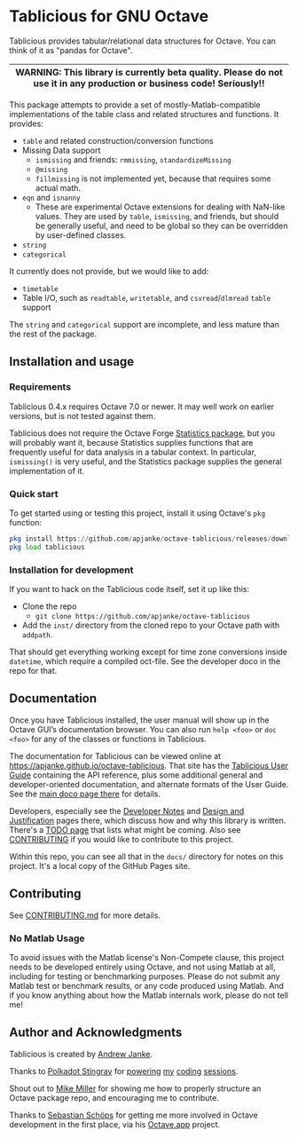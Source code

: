 # Tablicious for GNU Octave

Tablicious provides tabular/relational data structures for Octave. You can think of it as "pandas for Octave".

| WARNING: This library is currently beta quality. Please do not use it in any production or business code! Seriously!! |
| ---- |

This package attempts to provide a set of mostly-Matlab-compatible implementations of the table class and related structures and functions.
It provides:

* `table` and related construction/conversion functions
* Missing Data support
  * `ismissing` and friends: `rmmissing`, `standardizeMissing`
  * `@missing`
  * `fillmissing` is not implemented yet, because that requires some actual math.
* `eqn` and `isnanny`
  * These are experimental Octave extensions for dealing with NaN-like values. They are used by `table`, `ismissing`, and friends, but should be generally useful, and need to be global so they can be overridden by user-defined classes.
* `string`
* `categorical`

It currently does not provide, but we would like to add:

* `timetable`
* Table I/O, such as `readtable`, `writetable`, and `csvread`/`dlmread` `table` support

The `string` and `categorical` support are incomplete, and less mature than the rest of the package.

## Installation and usage

### Requirements

Tablicious 0.4.x requires Octave 7.0 or newer. It may well work on earlier versions, but is not tested against them.

Tablicious does not require the Octave Forge [Statistics package](https://gnu-octave.github.io/packages/statistics/), but you will probably want it, because Statistics supplies functions that are frequently useful for data analysis in a tabular context. In particular, `ismissing()` is very useful, and the Statistics package supplies the general implementation of it.

### Quick start

To get started using or testing this project, install it using Octave's `pkg` function:

```octave
pkg install https://github.com/apjanke/octave-tablicious/releases/download/v0.3.7/tablicious-0.3.7.tar.gz
pkg load tablicious
```

### Installation for development

If you want to hack on the Tablicious code itself, set it up like this:

* Clone the repo
  * `git clone https://github.com/apjanke/octave-tablicious`
* Add the `inst/` directory from the cloned repo to your Octave path with `addpath`.

That should get everything working except for time zone conversions inside `datetime`, which require a compiled oct-file. See the developer doco in the repo for that.

## Documentation

Once you have Tablicious installed, the user manual will show up in the Octave GUI’s documentation browser.
You can also run `help <foo>` or `doc <foo>` for any of the classes or functions in Tablicious.

The documentation for Tablicious can be viewed online at <https://apjanke.github.io/octave-tablicious>. That site has the [Tablicious User Guide](https://apjanke.github.io/octave-tablicious/release/v0.3.7/user-guide/html/index.html) containing the API reference, plus some additional general and developer-oriented documentation, and alternate formats of the User Guide. See the [main doco page there](https://apjanke.github.io/octave-tablicious) for details.

Developers, especially see the [Developer Notes](https://apjanke.github.io/octave-tablicious/Developer-Notes.html) and [Design and Justification](https://apjanke.github.io/octave-tablicious/Design-and-Justification.html) pages there, which discuss how and why this library is written. There's a [TODO page](https://apjanke.github.io/octave-tablicious/TODO.html) that lists what might be coming. Also see [CONTRIBUTING](CONTRIBUTING.md) if you would like to contribute to this project.

Within this repo, you can see all that in the `docs/` directory for notes on this project. It's a local copy of the GitHub Pages site.

## Contributing

See [CONTRIBUTING.md](CONTRIBUTING.md) for more details.

### No Matlab Usage

To avoid issues with the Matlab license's Non-Compete clause, this project needs to be developed entirely using Octave, and not using Matlab at all, including for testing or benchmarking purposes. Please do not submit any Matlab test or benchmark results, or any code produced using Matlab. And if you know anything about how the Matlab internals work, please do not tell me!

## Author and Acknowledgments

Tablicious is created by [Andrew Janke](https://apjanke.net).

Thanks to [Polkadot Stingray](https://polkadotstingray-official.jimdo.com/) for [powering](https://www.youtube.com/watch?v=3ad4NsEy1tg) [my](https://www.youtube.com/watch?v=-zlq6eMycLA) [coding](https://www.youtube.com/watch?v=1z4RosaB-UQ) [sessions](https://www.youtube.com/watch?v=p6oVXuLsbxM).

Shout out to [Mike Miller](https://mtmxr.com/) for showing me how to properly structure an Octave package repo, and encouraging me to contribute.

Thanks to [Sebastian Schöps](https://github.com/schoeps) for getting me more involved in Octave development in the first place, via his [Octave.app](https://octave-app.org) project.

